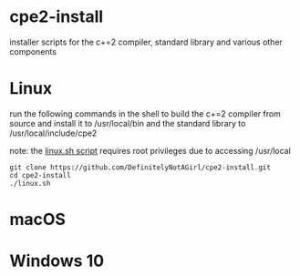 # cpe2-install
installer scripts for the c+=2 compiler, standard library and various other components

# Linux
run the following commands in the shell to build the c+=2 compiler from source and install it to /usr/local/bin and the standard library to /usr/local/include/cpe2

note: the [linux.sh script](https://github.com/DefinitelyNotAGirl/cpe2-install/blob/main/linux.sh) requires root privileges due to accessing /usr/local
```
git clone https://github.com/DefinitelyNotAGirl/cpe2-install.git
cd cpe2-install
./linux.sh
```

# macOS
# Windows 10
